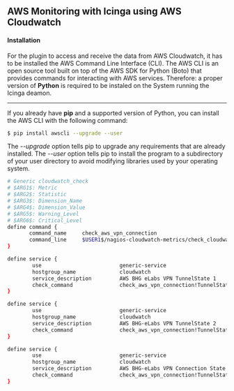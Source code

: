 ## AWS Monitoring with Icinga using AWS Cloudwatch

#### Installation
For the plugin to access and receive the data from AWS Cloudwatch, it has to be installed the AWS Command Line Interface (CLI). The AWS CLI is an open source tool built on top of the AWS SDK for Python (Boto) that provides commands for interacting with AWS services. 
Therefore: a proper version of **Python** is required to be instaled on the System running the Icinga deamon.
***
If you already have **pip** and a supported version of Python, you can install the AWS CLI with the following command:
```bash
$ pip install awscli --upgrade --user
```
The *--upgrade* option tells pip to upgrade any requirements that are already installed. The *--user* option tells pip to install the program to a subdirectory of your user directory to avoid modifying libraries used by your operating system.
```bash
# Generic cloudwatch_check
# $ARG1$: Metric
# $ARG2$: Statistic
# $ARG3$: Dimension_Name
# $ARG4$: Dimension_Value
# $ARG5$: Warning_Level
# $ARG6$: Critical_Level
define command {
       command_name     check_aws_vpn_connection
       command_line     $USER1$/nagios-cloudwatch-metrics/check_cloudwatch.sh --region=eu-central-1 --namespace="VPN" --metric="$ARG1$" --statistics="$ARG2$" --mins=100 --dimensions="Name=$ARG3$,Value=$ARG4$" --warning=$ARG5$ --critical=$ARG6$  --https_proxy="http://update08:nl321708@squid.arcor-online.net:81/"
}
```
```bash
define service {
        use                         generic-service
        hostgroup_name              cloudwatch
        service_description         AWS BHG eLabs VPN TunnelState 1
        check_command               check_aws_vpn_connection!TunnelState!Average!TunnelIpAddress!52.57.16.149!1:~!1:~
}

define service {
        use                         generic-service
        hostgroup_name              cloudwatch
        service_description         AWS BHG-eLabs VPN TunnelState 2
        check_command               check_aws_vpn_connection!TunnelState!Average!TunnelIpAddress!52.59.3.147!1:~!1:~
}
```
```bash
define service {
        use                         generic-service
        hostgroup_name              cloudwatch
        service_description         AWS BHG-eLabs VPN Connection State
        check_command               check_aws_vpn_connection!TunnelState!Average!VpnId!vpn-09804c9a8456da7ac!@0.5:0.99!0.4:~
}
```

